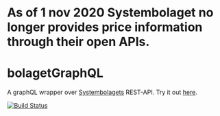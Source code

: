 # As of 1 nov 2020 Systembolaget no longer provides price information through their open APIs.

# bolagetGraphQL

A graphQL wrapper over [Systembolagets](https://www.systembolaget.se/) REST-API.
Try it out [here](https://graphqlbolaget.appspot.com/graph/view).

[![Build Status](https://travis-ci.com/Kalk88/bolagetGraphql.svg?token=C6VpMq3mCCnyark58qgp&branch=master)](https://travis-ci.com/Kalk88/bolagetGraphql)
